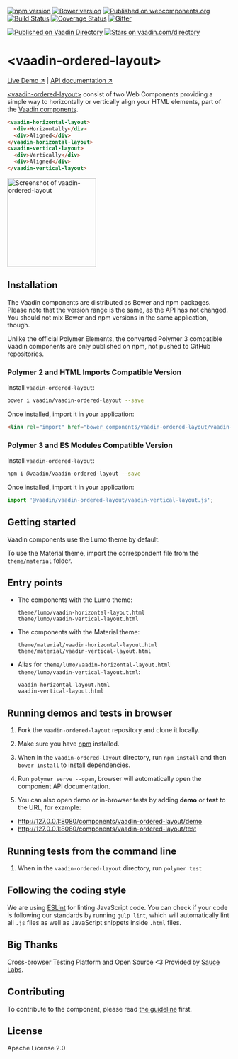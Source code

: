 [![npm version](https://badgen.net/npm/v/@vaadin/vaadin-ordered-layout)](https://www.npmjs.com/package/@vaadin/vaadin-ordered-layout)
[![Bower version](https://badgen.net/github/release/vaadin/vaadin-ordered-layout)](https://github.com/vaadin/vaadin-ordered-layout/releases)
[![Published on webcomponents.org](https://img.shields.io/badge/webcomponents.org-published-blue.svg)](https://www.webcomponents.org/element/vaadin/vaadin-ordered-layout)
[![Build Status](https://travis-ci.org/vaadin/vaadin-ordered-layout.svg?branch=master)](https://travis-ci.org/vaadin/vaadin-ordered-layout)
[![Coverage Status](https://coveralls.io/repos/github/vaadin/vaadin-ordered-layout/badge.svg?branch=master)](https://coveralls.io/github/vaadin/vaadin-ordered-layout?branch=master)
[![Gitter](https://badges.gitter.im/Join%20Chat.svg)](https://gitter.im/vaadin/web-components?utm_source=badge&utm_medium=badge&utm_campaign=pr-badge)

[![Published on Vaadin  Directory](https://img.shields.io/badge/Vaadin%20Directory-published-00b4f0.svg)](https://vaadin.com/directory/component/vaadinvaadin-ordered-layout)
[![Stars on vaadin.com/directory](https://img.shields.io/vaadin-directory/star/vaadinvaadin-ordered-layout.svg)](https://vaadin.com/directory/component/vaadinvaadin-ordered-layout)

# &lt;vaadin-ordered-layout&gt;

[Live Demo ↗](https://vaadin.com/components/vaadin-ordered-layout/html-examples)
|
[API documentation ↗](https://vaadin.com/components/vaadin-ordered-layout/html-api)


[&lt;vaadin-ordered-layout&gt;](https://vaadin.com/components/vaadin-ordered-layout) consist of two Web Components providing a simple way to horizontally or vertically align your HTML elements, part of the [Vaadin components](https://vaadin.com/components).

<!--
```
<custom-element-demo>
  <template>
    <script src="../webcomponentsjs/webcomponents-lite.js"></script>
    <link rel="import" href="vaadin-horizontal-layout.html">
    <link rel="import" href="vaadin-vertical-layout.html">
    <next-code-block></next-code-block>
  </template>
</custom-element-demo>
```
-->
```html
<vaadin-horizontal-layout>
  <div>Horizontally</div>
  <div>Aligned</div>
</vaadin-horizontal-layout>
<vaadin-vertical-layout>
  <div>Vertically</div>
  <div>Aligned</div>
</vaadin-vertical-layout>
```

[<img src="https://raw.githubusercontent.com/vaadin/vaadin-ordered-layout/master/screenshot.png" width="200" alt="Screenshot of vaadin-ordered-layout">](https://vaadin.com/components/vaadin-ordered-layout)

## Installation

The Vaadin components are distributed as Bower and npm packages.
Please note that the version range is the same, as the API has not changed.
You should not mix Bower and npm versions in the same application, though.

Unlike the official Polymer Elements, the converted Polymer 3 compatible Vaadin components
are only published on npm, not pushed to GitHub repositories.

### Polymer 2 and HTML Imports Compatible Version

Install `vaadin-ordered-layout`:

```sh
bower i vaadin/vaadin-ordered-layout --save
```

Once installed, import it in your application:

```html
<link rel="import" href="bower_components/vaadin-ordered-layout/vaadin-vertical-layout.html">
```
### Polymer 3 and ES Modules Compatible Version

Install `vaadin-ordered-layout`:

```sh
npm i @vaadin/vaadin-ordered-layout --save
```

Once installed, import it in your application:

```js
import '@vaadin/vaadin-ordered-layout/vaadin-vertical-layout.js';
```

## Getting started

Vaadin components use the Lumo theme by default.

To use the Material theme, import the correspondent file from the `theme/material` folder.

## Entry points

- The components with the Lumo theme:

  `theme/lumo/vaadin-horizontal-layout.html`  
  `theme/lumo/vaadin-vertical-layout.html`

- The components with the Material theme:

  `theme/material/vaadin-horizontal-layout.html`  
  `theme/material/vaadin-vertical-layout.html`

- Alias for `theme/lumo/vaadin-horizontal-layout.html`  
  `theme/lumo/vaadin-vertical-layout.html`:

  `vaadin-horizontal-layout.html`  
  `vaadin-vertical-layout.html`


## Running demos and tests in browser

1. Fork the `vaadin-ordered-layout` repository and clone it locally.

1. Make sure you have [npm](https://www.npmjs.com/) installed.

1. When in the `vaadin-ordered-layout` directory, run `npm install` and then `bower install` to install dependencies.

1. Run `polymer serve --open`, browser will automatically open the component API documentation.

1. You can also open demo or in-browser tests by adding **demo** or **test** to the URL, for example:

  - http://127.0.0.1:8080/components/vaadin-ordered-layout/demo
  - http://127.0.0.1:8080/components/vaadin-ordered-layout/test


## Running tests from the command line

1. When in the `vaadin-ordered-layout` directory, run `polymer test`


## Following the coding style

We are using [ESLint](http://eslint.org/) for linting JavaScript code. You can check if your code is following our standards by running `gulp lint`, which will automatically lint all `.js` files as well as JavaScript snippets inside `.html` files.


## Big Thanks

Cross-browser Testing Platform and Open Source <3 Provided by [Sauce Labs](https://saucelabs.com).


## Contributing

  To contribute to the component, please read [the guideline](https://github.com/vaadin/vaadin-core/blob/master/CONTRIBUTING.md) first.


## License

Apache License 2.0
